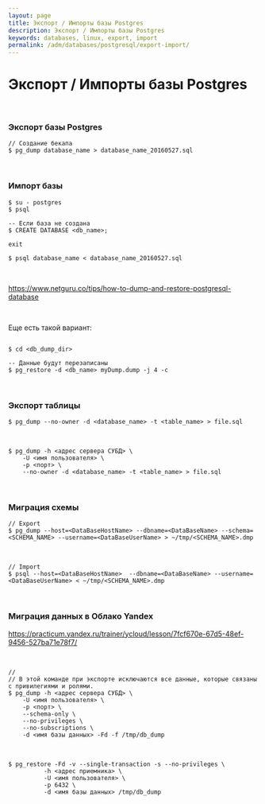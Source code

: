 ```yaml
---
layout: page
title: Экспорт / Импорты базы Postgres
description: Экспорт / Импорты базы Postgres
keywords: databases, linux, export, import
permalink: /adm/databases/postgresql/export-import/
---
```


# Экспорт / Импорты базы Postgres

<br/>

### Экспорт базы Postgres

```
// Создание бекапа
$ pg_dump database_name > database_name_20160527.sql
```

<br/>

### Импорт базы

```shell
$ su - postgres
$ psql

-- Если база не создана
$ CREATE DATABASE <db_name>;

exit

$ psql database_name < database_name_20160527.sql
```

<br/>

https://www.netguru.co/tips/how-to-dump-and-restore-postgresql-database

<br/>

Еще есть такой вариант:

```shell

$ cd <db_dump_dir>

-- Данные будут перезаписаны
$ pg_restore -d <db_name> myDump.dump -j 4 -c
```

<!--
<br/>

```

vi /etc/postgresql/9.6/main/pg_hba.conf
local   all             postgres                                peer

here change peer to trust

restart, sudo service postgresql restart

now try, psql -U postgres


```

<br/>


Было полезным:

https://wiki.postgresql.org/wiki/Apt -->

<br/>

### Экспорт таблицы

```
$ pg_dump --no-owner -d <database_name> -t <table_name> > file.sql
```

<br/>

```
$ pg_dump -h <адрес сервера СУБД> \
    -U <имя пользователя> \
    -p <порт> \
    --no-owner -d <database_name> -t <table_name> > file.sql
```

<br/>

### Миграция схемы

```
// Export
$ pg_dump --host=<DataBaseHostName> --dbname=<DataBaseName> --schema=<SCHEMA_NAME> --username=<DataBaseUserName> > ~/tmp/<SCHEMA_NAME>.dmp
```

<br/>

```
// Import
$ psql --host=<DataBaseHostName>  --dbname=<DataBaseName> --username=<DataBaseUserName> < ~/tmp/<SCHEMA_NAME>.dmp
```

<br/>

### Миграция данных в Облако Yandex

https://practicum.yandex.ru/trainer/ycloud/lesson/7fcf670e-67d5-48ef-9456-527ba71e78f7/

<br/>

```
//
// В этой команде при экспорте исключаются все данные, которые связаны с привилегиями и ролями.
$ pg_dump -h <адрес сервера СУБД> \
    -U <имя пользователя> \
    -p <порт> \
    --schema-only \
    --no-privileges \
    --no-subscriptions \
    -d <имя базы данных> -Fd -f /tmp/db_dump
```

<br/>

```
$ pg_restore -Fd -v --single-transaction -s --no-privileges \
          -h <адрес приемника> \
          -U <имя пользователя> \
          -p 6432 \
          -d <имя базы данных> /tmp/db_dump
```
